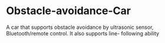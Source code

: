 # Obstacle-avoidance-Car
 A car that supports obstacle avoidance by ultrasonic sensor, Bluetooth/remote control. It also supports line- following ability
